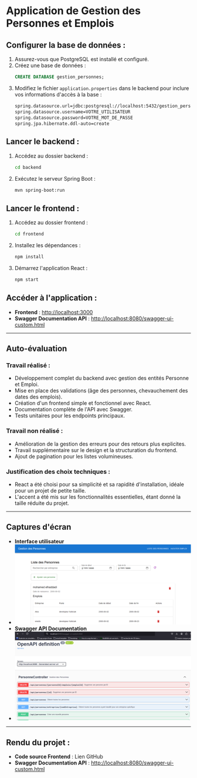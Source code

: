 
# **Application de Gestion des Personnes et Emplois**

## **Configurer la base de données :**
1. Assurez-vous que PostgreSQL est installé et configuré.
2. Créez une base de données :
   ```sql
   CREATE DATABASE gestion_personnes;
   ```
3. Modifiez le fichier `application.properties` dans le backend pour inclure vos informations d'accès à la base :
   ```properties
   spring.datasource.url=jdbc:postgresql://localhost:5432/gestion_personnes
   spring.datasource.username=VOTRE_UTILISATEUR
   spring.datasource.password=VOTRE_MOT_DE_PASSE
   spring.jpa.hibernate.ddl-auto=create
   ```

## **Lancer le backend :**
1. Accédez au dossier backend :
   ```bash
   cd backend
   ```
2. Exécutez le serveur Spring Boot :
   ```bash
   mvn spring-boot:run
   ```

## **Lancer le frontend :**
1. Accédez au dossier frontend :
   ```bash
   cd frontend
   ```
2. Installez les dépendances :
   ```bash
   npm install
   ```
3. Démarrez l'application React :
   ```bash
   npm start
   ```

## **Accéder à l'application :**
- **Frontend** : [http://localhost:3000](http://localhost:3000)
- **Swagger Documentation API** : [http://localhost:8080/swagger-ui-custom.html](http://localhost:8080/swagger-ui-custom.html)

---

## **Auto-évaluation**

### **Travail réalisé :**
- Développement complet du backend avec gestion des entités Personne et Emploi.
- Mise en place des validations (âge des personnes, chevauchement des dates des emplois).
- Création d'un frontend simple et fonctionnel avec React.
- Documentation complète de l'API avec Swagger.
- Tests unitaires pour les endpoints principaux.

### **Travail non réalisé :**
- Amélioration de la gestion des erreurs pour des retours plus explicites.
- Travail supplémentaire sur le design et la structuration du frontend.
- Ajout de pagination pour les listes volumineuses.

### **Justification des choix techniques :**
- React a été choisi pour sa simplicité et sa rapidité d'installation, idéale pour un projet de petite taille.
- L'accent a été mis sur les fonctionnalités essentielles, étant donné la taille réduite du projet.

---

## **Captures d'écran**
- **Interface utilisateur**
- ![img_1.png](img_1.png)
- **Swagger API Documentation**
- ![img.png](img.png)

---

## **Rendu du projet :**
- **Code source Frontend** : Lien GitHub
- **Swagger Documentation API** : [http://localhost:8080/swagger-ui-custom.html](http://localhost:8080/swagger-ui-custom.html)
